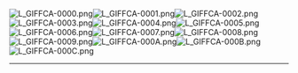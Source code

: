 ![L_GIFFCA-0000.png](https://raw.githubusercontent.com/Klokinator/FE-Repo/main/Portrait%20Repository/FE09-10%20Mugs%20(Path%20of%20Radiance,%20Radiant%20Dawn)/FE9%20Vanilla%20Mugs%20(Ingame%20Rips)/Giffca/L_GIFFCA-0000.png "L_GIFFCA-0000.png")![L_GIFFCA-0001.png](https://raw.githubusercontent.com/Klokinator/FE-Repo/main/Portrait%20Repository/FE09-10%20Mugs%20(Path%20of%20Radiance,%20Radiant%20Dawn)/FE9%20Vanilla%20Mugs%20(Ingame%20Rips)/Giffca/L_GIFFCA-0001.png "L_GIFFCA-0001.png")![L_GIFFCA-0002.png](https://raw.githubusercontent.com/Klokinator/FE-Repo/main/Portrait%20Repository/FE09-10%20Mugs%20(Path%20of%20Radiance,%20Radiant%20Dawn)/FE9%20Vanilla%20Mugs%20(Ingame%20Rips)/Giffca/L_GIFFCA-0002.png "L_GIFFCA-0002.png")![L_GIFFCA-0003.png](https://raw.githubusercontent.com/Klokinator/FE-Repo/main/Portrait%20Repository/FE09-10%20Mugs%20(Path%20of%20Radiance,%20Radiant%20Dawn)/FE9%20Vanilla%20Mugs%20(Ingame%20Rips)/Giffca/L_GIFFCA-0003.png "L_GIFFCA-0003.png")![L_GIFFCA-0004.png](https://raw.githubusercontent.com/Klokinator/FE-Repo/main/Portrait%20Repository/FE09-10%20Mugs%20(Path%20of%20Radiance,%20Radiant%20Dawn)/FE9%20Vanilla%20Mugs%20(Ingame%20Rips)/Giffca/L_GIFFCA-0004.png "L_GIFFCA-0004.png")![L_GIFFCA-0005.png](https://raw.githubusercontent.com/Klokinator/FE-Repo/main/Portrait%20Repository/FE09-10%20Mugs%20(Path%20of%20Radiance,%20Radiant%20Dawn)/FE9%20Vanilla%20Mugs%20(Ingame%20Rips)/Giffca/L_GIFFCA-0005.png "L_GIFFCA-0005.png")![L_GIFFCA-0006.png](https://raw.githubusercontent.com/Klokinator/FE-Repo/main/Portrait%20Repository/FE09-10%20Mugs%20(Path%20of%20Radiance,%20Radiant%20Dawn)/FE9%20Vanilla%20Mugs%20(Ingame%20Rips)/Giffca/L_GIFFCA-0006.png "L_GIFFCA-0006.png")![L_GIFFCA-0007.png](https://raw.githubusercontent.com/Klokinator/FE-Repo/main/Portrait%20Repository/FE09-10%20Mugs%20(Path%20of%20Radiance,%20Radiant%20Dawn)/FE9%20Vanilla%20Mugs%20(Ingame%20Rips)/Giffca/L_GIFFCA-0007.png "L_GIFFCA-0007.png")![L_GIFFCA-0008.png](https://raw.githubusercontent.com/Klokinator/FE-Repo/main/Portrait%20Repository/FE09-10%20Mugs%20(Path%20of%20Radiance,%20Radiant%20Dawn)/FE9%20Vanilla%20Mugs%20(Ingame%20Rips)/Giffca/L_GIFFCA-0008.png "L_GIFFCA-0008.png")![L_GIFFCA-0009.png](https://raw.githubusercontent.com/Klokinator/FE-Repo/main/Portrait%20Repository/FE09-10%20Mugs%20(Path%20of%20Radiance,%20Radiant%20Dawn)/FE9%20Vanilla%20Mugs%20(Ingame%20Rips)/Giffca/L_GIFFCA-0009.png "L_GIFFCA-0009.png")![L_GIFFCA-000A.png](https://raw.githubusercontent.com/Klokinator/FE-Repo/main/Portrait%20Repository/FE09-10%20Mugs%20(Path%20of%20Radiance,%20Radiant%20Dawn)/FE9%20Vanilla%20Mugs%20(Ingame%20Rips)/Giffca/L_GIFFCA-000A.png "L_GIFFCA-000A.png")![L_GIFFCA-000B.png](https://raw.githubusercontent.com/Klokinator/FE-Repo/main/Portrait%20Repository/FE09-10%20Mugs%20(Path%20of%20Radiance,%20Radiant%20Dawn)/FE9%20Vanilla%20Mugs%20(Ingame%20Rips)/Giffca/L_GIFFCA-000B.png "L_GIFFCA-000B.png")![L_GIFFCA-000C.png](https://raw.githubusercontent.com/Klokinator/FE-Repo/main/Portrait%20Repository/FE09-10%20Mugs%20(Path%20of%20Radiance,%20Radiant%20Dawn)/FE9%20Vanilla%20Mugs%20(Ingame%20Rips)/Giffca/L_GIFFCA-000C.png "L_GIFFCA-000C.png")



----

